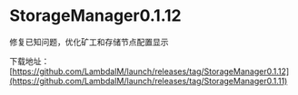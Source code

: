 # StorageManager0.1.12

修复已知问题，优化矿工和存储节点配置显示 

下载地址：[https://github.com/LambdaIM/launch/releases/tag/StorageManager0.1.12](https://github.com/LambdaIM/launch/releases/tag/StorageManager0.1.11)
